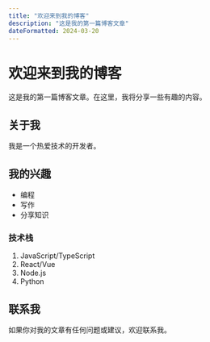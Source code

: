```yaml
---
title: "欢迎来到我的博客"
description: "这是我的第一篇博客文章"
dateFormatted: 2024-03-20
---
```


# 欢迎来到我的博客

这是我的第一篇博客文章。在这里，我将分享一些有趣的内容。

## 关于我

我是一个热爱技术的开发者。

## 我的兴趣

- 编程
- 写作
- 分享知识

### 技术栈

1. JavaScript/TypeScript
2. React/Vue
3. Node.js
4. Python

## 联系我

如果你对我的文章有任何问题或建议，欢迎联系我。 